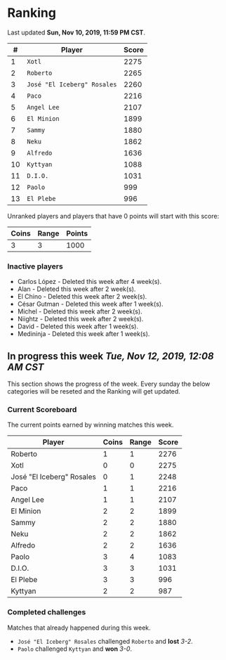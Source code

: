 # Ranking

Last updated **Sun, Nov 10, 2019, 11:59 PM CST**.

|#|Player|Score|
|-|------|-----|
|1|`Xotl`|2275|
|2|`Roberto`|2265|
|3|`José "El Iceberg" Rosales`|2260|
|4|`Paco`|2216|
|5|`Angel Lee`|2107|
|6|`El Minion`|1899|
|7|`Sammy`|1880|
|8|`Neku`|1862|
|9|`Alfredo`|1636|
|10|`Kyttyan`|1088|
|11|`D.I.O.`|1031|
|12|`Paolo`|999|
|13|`El Plebe`|996|

Unranked players and players that have 0 points will start with this score:

|Coins|Range|Points|
|-----|-----|------|
|3|3|1000|

### Inactive players
* Carlos López - Deleted this week after 4 week(s).
* Alan - Deleted this week after 2 week(s).
* El Chino - Deleted this week after 2 week(s).
* César Gutman - Deleted this week after 1 week(s).
* Michel - Deleted this week after 2 week(s).
* Niightz - Deleted this week after 2 week(s).
* David - Deleted this week after 1 week(s).
* Medininja - Deleted this week after 1 week(s).

## In progress this week *Tue, Nov 12, 2019, 12:08 AM CST*
This section shows the progress of the week. Every sunday the below categories will be reseted and the Ranking will get updated.

### Current Scoreboard
The current points earned by winning matches this week.

|Player|Coins|Range|Score|
|------|-----|-----|-----|
|Roberto|1|1|2276|
|Xotl|0|0|2275|
|José "El Iceberg" Rosales|0|1|2248|
|Paco|1|1|2216|
|Angel Lee|1|1|2107|
|El Minion|2|2|1899|
|Sammy|2|2|1880|
|Neku|2|2|1862|
|Alfredo|2|2|1636|
|Paolo|3|4|1083|
|D.I.O.|3|3|1031|
|El Plebe|3|3|996|
|Kyttyan|2|2|987|

### Completed challenges
Matches that already happened during this week.

* `José "El Iceberg" Rosales` challenged `Roberto` and **lost** *3-2*.
* `Paolo` challenged `Kyttyan` and **won** *3-0*.
